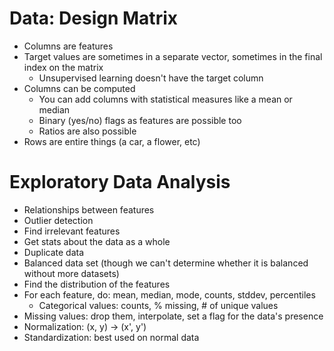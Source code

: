 # Data: Design Matrix

- Columns are features
- Target values are sometimes in a separate vector, sometimes in the final index on the matrix
  - Unsupervised learning doesn't have the target column
- Columns can be computed
  - You can add columns with statistical measures like a mean or median
  - Binary (yes/no) flags as features are possible too
  - Ratios are also possible
- Rows are entire things (a car, a flower, etc)

# Exploratory Data Analysis

- Relationships between features
- Outlier detection
- Find irrelevant features
- Get stats about the data as a whole
- Duplicate data
- Balanced data set (though we can't determine whether it is balanced without more datasets)
- Find the distribution of the features
- For each feature, do: mean, median, mode, counts, stddev, percentiles
  - Categorical values: counts, % missing, # of unique values
- Missing values: drop them, interpolate, set a flag for the data's presence
- Normalization: (x, y) -> (x', y')
- Standardization: best used on normal data
